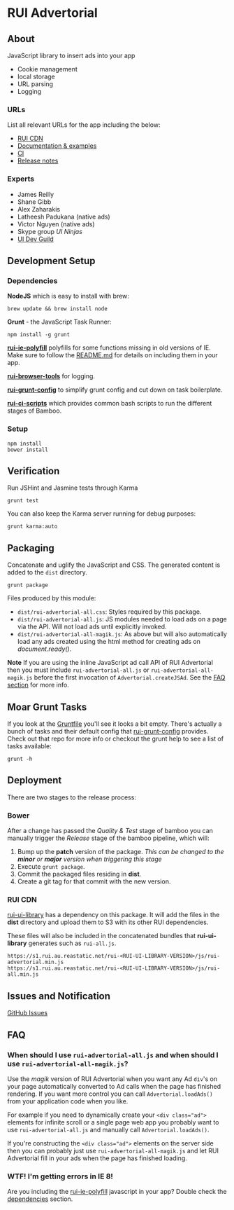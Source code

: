 # RUI Advertorial

## About
JavaScript library to insert ads into your app

* Cookie management
* local storage
* URL parsing
* Logging

### URLs
List all relevant URLs for the app including the below:
* [RUI CDN](#rui-cdn)
* [Documentation &amp; examples](http://rea.to/ui)
* [CI](http://master.mad-ci.vpc.realestate.com.au:8085/browse/RUI-ADVERTORIAL)
* [Release notes](https://git.realestate.com.au/rui/rui-advertorial/releases)

### Experts
* James Reilly
* Shane Gibb
* Alex Zaharakis
* Latheesh Padukana (native ads)
* Victor Nguyen (native ads)
* Skype group _UI Ninjas_
* [UI Dev Guild](https://community.rea-group.com/groups/user-interface)

## Development Setup

### Dependencies
**NodeJS** which is easy to install with brew:

    brew update && brew install node

**Grunt** - the JavaScript Task Runner:

    npm install -g grunt

**[rui-ie-polyfill](https://git.realestate.com.au/rui/rui-ie-polyfill)**
polyfills for some functions missing in old versions of IE. Make sure to follow
the [README.md](https://git.realestate.com.au/rui/rui-ie-polyfill/blob/master/README.md)
for details on including them in your app.

**[rui-browser-tools](https://git.realestate.com.au/rui/rui-browser-tools)**
for logging.

**[rui-grunt-config](https://git.realestate.com.au/rui/rui-grunt-config)** to
simplify grunt config and cut down on task boilerplate.

**[rui-ci-scripts](https://git.realestate.com.au/rui/rui-ci-scripts)** which
provides common bash scripts to run the different stages of Bamboo.

### Setup

    npm install
    bower install

## Verification
Run JSHint and Jasmine tests through Karma

    grunt test

You can also keep the Karma server running for debug purposes:

    grunt karma:auto

## Packaging
Concatenate and uglify the JavaScript and CSS. The generated content is added
to the `dist` directory.

    grunt package

Files produced by this module:

* `dist/rui-advertorial-all.css`: Styles required by this package.
* `dist/rui-advertorial-all.js`: JS modules needed to load ads on a page via
the API. Will not load ads until explicitly invoked.
* `dist/rui-advertorial-all-magik.js`: As above but will also automatically
load any ads created using the html method for creating ads on
*document.ready()*.

**Note** If you are using the inline JavaScript ad call API of RUI Advertorial
then you must include `rui-advertorial-all.js` or
`rui-advertorial-all-magik.js` before the first invocation of
`Advertorial.createJSAd`. See the [FAQ section](#faq) for more info.

## Moar Grunt Tasks
If you look at the [Gruntfile](Gruntfile.js) you'll see it looks a bit empty.
There's actually a bunch of tasks and their default config that
[rui-grunt-config](https://git.realestate.com.au/rui/rui-grunt-config) provides.
Check out that repo for more info or checkout the grunt help to see a list of tasks
available:

    grunt -h

## Deployment
There are two stages to the release process:

### Bower
After a change has passed the _Quality &amp; Test_ stage of bamboo you can
manually trigger the _Release_ stage of the bamboo pipeline, which will:

1. Bump up the **patch** version of the package. _This can be changed to the **minor**
   or **major** version when triggering this stage_
2. Execute `grunt package`.
3. Commit the packaged files residing in **dist**.
4. Create a git tag for that commit with the new version.

### RUI CDN
[rui-ui-library](https://git.realestate.com.au/ui-development/rui-ui-library)
has a dependency on this package. It will add the files in the **dist** directory
and upload them to S3 with its other RUI dependencies.

These files will also be included in the concatenated bundles that
**rui-ui-library** generates such as `rui-all.js`.

    https://s1.rui.au.reastatic.net/rui-<RUI-UI-LIBRARY-VERSION>/js/rui-advertorial.min.js
    https://s1.rui.au.reastatic.net/rui-<RUI-UI-LIBRARY-VERSION>/js/rui-all.min.js

## Issues and Notification
[GitHub Issues](https://git.realestate.com.au/rui/rui-advertorial/issues)

## FAQ

### When should I use `rui-advertorial-all.js` and when should I use `rui-advertorial-all-magik.js`?

Use the *magik* version of RUI Advertorial when you want any Ad `div`'s on your
page automatically converted to Ad calls when the page has finished rendering.
If you want more control you can call `Advertorial.loadAds()` from your
application code when you like.

For example if you need to dynamically create your `<div class="ad">` elements
for infinite scroll or a single page web app you probably want to use
`rui-advertorial-all.js` and manually call `Advertorial.loadAds()`.

If you're constructing the `<div class="ad">` elements on the server side then
you can probably just use `rui-advertorial-all-magik.js` and let RUI Advertorial
fill in your ads when the page has finished loading.

### WTF! I'm getting errors in IE 8!

Are you including the [rui-ie-polyfill](https://git.realestate.com.au/rui/rui-ie-polyfill)
javascript in your app? Double check the [dependencies](#dependencies) section.
